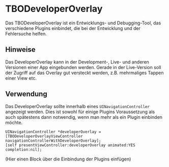 # TBODeveloperOverlay
Das TBODeveloperOverlay ist ein Entwicklungs- und Debugging-Tool, das verschiedene Plugins einbindet, die bei der Entwicklung und der Fehlersuche helfen.

## Hinweise
Das DeveloperOverlay kann in der Development-, Live- und anderen Versionen einer App eingebunden werden.
Gerade in der Live-Version soll der Zugriff auf das Overlay gut versteckt werden, z.B. mehrmaliges Tappen einer View etc.

## Verwendung
Das DeveloperOverlay sollte innerhalb eines `UINavigationController` angezeigt werden. Dies ist sowohl für einige Plugins Voraussetzung als auch spätestens dann notwendig, wenn man mehr als ein Plugin einbinden möchte. 

```
UINavigationController *developerOverlay = [TBODeveloperOverlayViewController navigationControllerWithDeveloperOverlay];
[self presentViewController:developerOverlay animated:YES completion:nil];
```


(Hier einen Block über die Einbindung der Plugins einfügen)